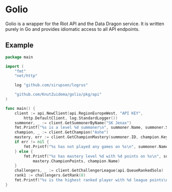# Golio

Golio is a wrapper for the Riot API and the Data Dragon service.
It is written purely in Go and provides idiomatic access to all
API endpoints.

## Example

```go
package main

import (
	"fmt"
	"net/http"

	log "github.com/sirupsen/logrus"

	"github.com/KnutZuidema/golio/pkg/api"
)

func main() {
	client := api.NewClient(api.RegionEuropeWest, "API KEY",
		http.DefaultClient, log.StandardLogger())
	summoner, _ := client.GetSummonerByName("SK Jenax")
	fmt.Printf("%s is a level %d summoner\n", summoner.Name, summoner.SummonerLevel)
	champion, _ := client.GetChampion("Ashe")
	mastery, err := client.GetChampionMastery(summoner.ID, champion.Key)
	if err != nil {
		fmt.Printf("%s has not played any games on %s\n", summoner.Name, champion.Name)
	} else {
		fmt.Printf("%s has mastery level %d with %d points on %s\n", summoner.Name, mastery.ChampionLevel,
			mastery.ChampionPoints, champion.Name)
	}
	challengers, _ := client.GetChallengerLeague(api.QueueRankedSolo)
	rank1 := challengers.GetRank(0)
	fmt.Printf("%s is the highest ranked player with %d league points\n", rank1.SummonerName, rank1.LeaguePoints)
}
```